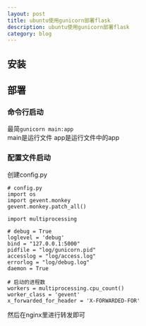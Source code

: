 ```yaml
---
layout: post
title: ubuntu使用gunicorn部署flask
description: ubuntu使用gunicorn部署flask
category: blog
---
```

## 安装

## 部署
### 命令行启动
最简`gunicorn main:app`  
main是运行文件
app是运行文件中的app

### 配置文件启动
创建config.py
```
# config.py
import os
import gevent.monkey
gevent.monkey.patch_all()

import multiprocessing

# debug = True
loglevel = 'debug'
bind = "127.0.0.1:5000"
pidfile = "log/gunicorn.pid"
accesslog = "log/access.log"
errorlog = "log/debug.log"
daemon = True

# 启动的进程数
workers = multiprocessing.cpu_count()
worker_class = 'gevent'
x_forwarded_for_header = 'X-FORWARDED-FOR'
```
然后在nginx里进行转发即可
